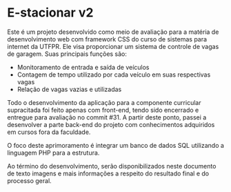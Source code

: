 # E-stacionar v2

Este é um projeto desenvolvido como meio de avaliação para a matéria de desenvolvimento web com framework CSS do curso de sistemas para internet da UTFPR. Ele visa proporcionar um sistema de controle de vagas de garagem. Suas principais funções são:

<ul> 
    <li>Monitoramento de entrada e saída de veículos</li>
    <li>Contagem de tempo utilizado por cada veículo em suas respectivas vagas</li>
    <li>Relação de vagas vazias e utilizadas</li>
</ul>

Todo o desenvolvimento da aplicação para a componente curricular supracitada foi feito apenas com front-end, tendo sido encerrado e entregue para avaliação no commit #31. A partir deste ponto, passei a desenvolver a parte back-end do projeto com conhecimentos adquiridos em cursos fora da faculdade.

O foco deste aprimoramento é integrar um banco de dados SQL utilizando a linguagem PHP para a estrutura. 

Ao término do desenvolvimento, serão disponibilizados neste documento de texto imagens e mais informações a respeito do resultado final e do processo geral.
